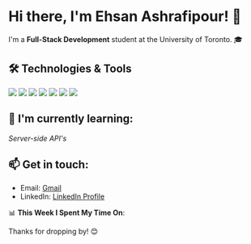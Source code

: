 # Hi there, I'm Ehsan Ashrafipour! 👋

I'm a **Full-Stack Development** student at the University of Toronto. 🎓

## 🛠️ Technologies & Tools
![](https://img.shields.io/badge/HTML5-%23E34F26?style=for-the-badge&logo=html5&logoColor=white)
![](https://img.shields.io/badge/CSS3-%231572B6?style=for-the-badge&logo=css3&logoColor=white)
![](https://img.shields.io/badge/JavaScript-%23F7DF1E?style=for-the-badge&logo=javascript&logoColor=black)
![](https://img.shields.io/badge/DOM-%23000000?style=for-the-badge&logo=html5&logoColor=white)
![](https://img.shields.io/badge/Bootstrap-%237952B3?style=for-the-badge&logo=bootstrap&logoColor=white)
![](https://img.shields.io/badge/jQuery-%230769AD?style=for-the-badge&logo=jquery&logoColor=white)
![](https://img.shields.io/badge/Python-%233776AB?style=for-the-badge&logo=python&logoColor=white)

## 🌱 I'm currently learning:
*Server-side API's*

## 📫 Get in touch:
- Email: [Gmail](mailto:ehsan.ashrafipour@gmail.com)
- LinkedIn: [LinkedIn Profile](https://www.linkedin.com/in/ehsan-ashrafipour-922056245/)

📊 **This Week I Spent My Time On**:

<!--START_SECTION:waka-->
<!--END_SECTION:waka-->

Thanks for dropping by! 😊
